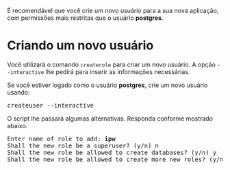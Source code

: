 É recomendável que você crie um novo usuário para a sua nova aplicação, com permissões mais restritas que o usuário **postgres**.

# Criando um novo usuário
Você utilizará o comando `createrole` para criar um novo usuário. A opção `--interactive` lhe pedirá para inserir as informações necessárias.

Se você estiver logado como o usuário **postgres**, crie um novo usuário usando:

<pre>
createuser --interactive
</pre>

O script lhe passará algumas alternativas. Responda conforme mostrado abaixo.

<pre>
Enter name of role to add: <b>ipw</b>
Shall the new role be a superuser? (y/n) n
Shall the new role be allowed to create databases? (y/n) y
Shall the new role be allowed to create more new roles? (y/n) n
</pre>
